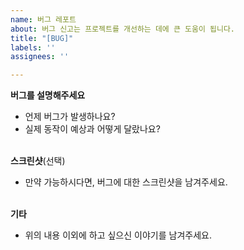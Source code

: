 ```yaml
---
name: 버그 레포트
about: 버그 신고는 프로젝트를 개선하는 데에 큰 도움이 됩니다.
title: "[BUG]"
labels: ''
assignees: ''

---
```


**버그를 설명해주세요**<br/>
- 언제 버그가 발생하나요?<br/>
- 실제 동작이 예상과 어떻게 달랐나요?<br/><br/>

**스크린샷**(선택)<br/>
- 만약 가능하시다면, 버그에 대한 스크린샷을 남겨주세요.<br/><br/>

**기타**<br/>
- 위의 내용 이외에 하고 싶으신 이야기를 남겨주세요.<br/>
